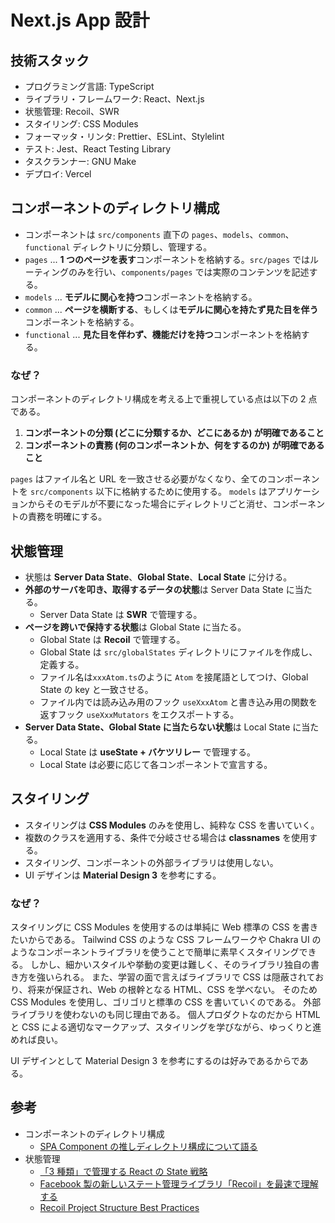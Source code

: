 # Next.js App 設計

## 技術スタック

- プログラミング言語: TypeScript
- ライブラリ・フレームワーク: React、Next.js
- 状態管理: Recoil、SWR
- スタイリング: CSS Modules
- フォーマッタ・リンタ: Prettier、ESLint、Stylelint
- テスト: Jest、React Testing Library
- タスクランナー: GNU Make
- デプロイ: Vercel

## コンポーネントのディレクトリ構成

- コンポーネントは `src/components` 直下の `pages`、`models`、`common`、`functional` ディレクトリに分類し、管理する。
- `pages` ... **1 つのページを表す**コンポーネントを格納する。`src/pages` ではルーティングのみを行い、`components/pages` では実際のコンテンツを記述する。
- `models` ... **モデルに関心を持つ**コンポーネントを格納する。
- `common` ... **ページを横断する**、もしくは**モデルに関心を持たず見た目を伴う**コンポーネントを格納する。
- `functional` ... **見た目を伴わず、機能だけを持つ**コンポーネントを格納する。

### なぜ？

コンポーネントのディレクトリ構成を考える上で重視している点は以下の 2 点である。

1. **コンポーネントの分類 (どこに分類するか、どこにあるか) が明確であること**
2. **コンポーネントの責務 (何のコンポーネントか、何をするのか) が明確であること**

`pages` はファイル名と URL を一致させる必要がなくなり、全てのコンポーネントを `src/components` 以下に格納するために使用する。
`models` はアプリケーションからそのモデルが不要になった場合にディレクトリごと消せ、コンポーネントの責務を明確にする。

## 状態管理

- 状態は **Server Data State**、**Global State**、**Local State** に分ける。
- **外部のサーバを叩き、取得するデータの状態**は Server Data State に当たる。
  - Server Data State は **SWR** で管理する。
- **ページを跨いで保持する状態**は Global State に当たる。
  - Global State は **Recoil** で管理する。
  - Global State は `src/globalStates` ディレクトリにファイルを作成し、定義する。
  - ファイル名は`xxxAtom.ts`のように `Atom` を接尾語としてつけ、Global State の key と一致させる。
  - ファイル内では読み込み用のフック `useXxxAtom` と書き込み用の関数を返すフック `useXxxMutators` をエクスポートする。
- **Server Data State、Global State に当たらない状態**は Local State に当たる。
  - Local State は **useState + バケツリレー** で管理する。
  - Local State は必要に応じて各コンポーネントで宣言する。

## スタイリング

- スタイリングは **CSS Modules** のみを使用し、純粋な CSS を書いていく。
- 複数のクラスを適用する、条件で分岐させる場合は **classnames** を使用する。
- スタイリング、コンポーネントの外部ライブラリは使用しない。
- UI デザインは **Material Design 3** を参考にする。

### なぜ？

スタイリングに CSS Modules を使用するのは単純に Web 標準の CSS を書きたいからである。
Tailwind CSS のような CSS フレームワークや Chakra UI のようなコンポーネントライブラリを使うことで簡単に素早くスタイリングできる。
しかし、細かいスタイルや挙動の変更は難しく、そのライブラリ独自の書き方を強いられる。
また、学習の面で言えばライブラリで CSS は隠蔽されており、将来が保証され、Web の根幹となる HTML、CSS を学べない。
そのため CSS Modules を使用し、ゴリゴリと標準の CSS を書いていくのである。
外部ライブラリを使わないのも同じ理由である。
個人プロダクトなのだから HTML と CSS による適切なマークアップ、スタイリングを学びながら、ゆっくりと進めれば良い。

UI デザインとして Material Design 3 を参考にするのは好みであるからである。

## 参考

- コンポーネントのディレクトリ構成
  - [SPA Component の推しディレクトリ構成について語る](https://zenn.dev/yoshiko/articles/99f8047555f700)
- 状態管理
  - [「3 種類」で管理する React の State 戦略](https://zenn.dev/yoshiko/articles/607ec0c9b0408d)
  - [Facebook 製の新しいステート管理ライブラリ「Recoil」を最速で理解する](https://blog.uhy.ooo/entry/2020-05-16/recoil-first-impression/)
  - [Recoil Project Structure Best Practices](https://wes-rast.medium.com/recoil-project-structure-best-practices-79e74a475caa)
